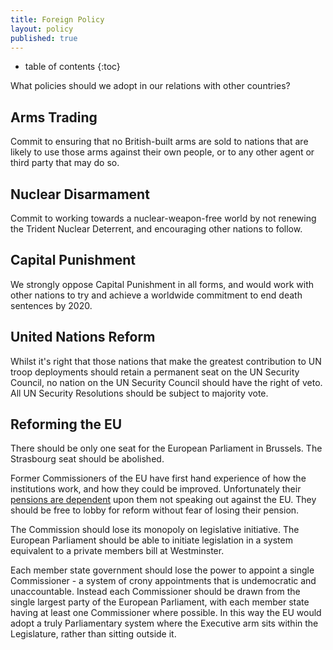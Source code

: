 ```yaml
---
title: Foreign Policy
layout: policy
published: true
---
```


* table of contents 
{:toc}

What policies should we adopt in our relations with other countries?

## Arms Trading

Commit to ensuring that no British-built arms are sold to nations that are likely to use those arms against their own people, or to any other agent or third party that may do so.

## Nuclear Disarmament

Commit to working towards a nuclear-weapon-free world by not renewing the Trident Nuclear Deterrent, and encouraging other nations to follow.

## Capital Punishment

We strongly oppose Capital Punishment in all forms, and would work with other nations to try and achieve a worldwide commitment to end death sentences by 2020.

## United Nations Reform

Whilst it's right that those nations that make the greatest contribution to UN troop deployments should retain a permanent seat on the UN Security Council, no nation on the UN Security Council should have the right of veto. All UN Security Resolutions should be subject to majority vote.

## Reforming the EU

There should be only one seat for the European Parliament in Brussels. The Strasbourg seat should be abolished.

Former Commissioners of the EU have first hand experience of how the institutions work, and how they could be improved. Unfortunately their [pensions are dependent](http://www.telegraph.co.uk/news/politics/labour/4996440/Lord-Mandelson-must-remain-loyal-to-EU-to-guarantee-pension.html) upon them not speaking out against the EU. They should be free to lobby for reform without fear of losing their pension.

The Commission should lose its monopoly on legislative initiative. The European Parliament should be able to initiate legislation in a system equivalent to a private members bill at Westminster.

Each member state government should lose the power to appoint a single Commissioner - a system of crony appointments that is undemocratic and unaccountable. Instead each Commissioner should be drawn from the single largest party of the European Parliament, with each member state having at least one Commissioner where possible. In this way the EU would adopt a truly Parliamentary system where the Executive arm sits within the Legislature, rather than sitting outside it.  
